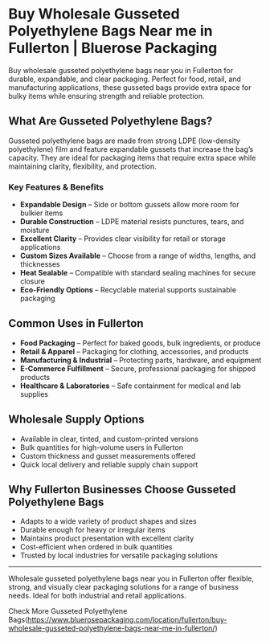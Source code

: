 # Buy Wholesale Gusseted Polyethylene Bags Near me in Fullerton | Bluerose Packaging  

Buy wholesale gusseted polyethylene bags near you in Fullerton for durable, expandable, and clear packaging. Perfect for food, retail, and manufacturing applications, these gusseted bags provide extra space for bulky items while ensuring strength and reliable protection.

## What Are Gusseted Polyethylene Bags?  

Gusseted polyethylene bags are made from strong LDPE (low-density polyethylene) film and feature expandable gussets that increase the bag’s capacity. They are ideal for packaging items that require extra space while maintaining clarity, flexibility, and protection.  

### Key Features & Benefits  

- **Expandable Design** – Side or bottom gussets allow more room for bulkier items  
- **Durable Construction** – LDPE material resists punctures, tears, and moisture  
- **Excellent Clarity** – Provides clear visibility for retail or storage applications  
- **Custom Sizes Available** – Choose from a range of widths, lengths, and thicknesses  
- **Heat Sealable** – Compatible with standard sealing machines for secure closure  
- **Eco-Friendly Options** – Recyclable material supports sustainable packaging  

## Common Uses in Fullerton  

- **Food Packaging** – Perfect for baked goods, bulk ingredients, or produce  
- **Retail & Apparel** – Packaging for clothing, accessories, and products  
- **Manufacturing & Industrial** – Protecting parts, hardware, and equipment  
- **E-Commerce Fulfillment** – Secure, professional packaging for shipped products  
- **Healthcare & Laboratories** – Safe containment for medical and lab supplies  

## Wholesale Supply Options  

- Available in clear, tinted, and custom-printed versions  
- Bulk quantities for high-volume users in Fullerton  
- Custom thickness and gusset measurements offered  
- Quick local delivery and reliable supply chain support  

## Why Fullerton Businesses Choose Gusseted Polyethylene Bags  

- Adapts to a wide variety of product shapes and sizes  
- Durable enough for heavy or irregular items  
- Maintains product presentation with excellent clarity  
- Cost-efficient when ordered in bulk quantities  
- Trusted by local industries for versatile packaging solutions  

---  
Wholesale gusseted polyethylene bags near you in Fullerton offer flexible, strong, and visually clear packaging solutions for a range of business needs. Ideal for both industrial and retail applications.  

Check More Gusseted Polyethylene Bags(https://www.bluerosepackaging.com/location/fullerton/buy-wholesale-gusseted-polyethylene-bags-near-me-in-fullerton/)
